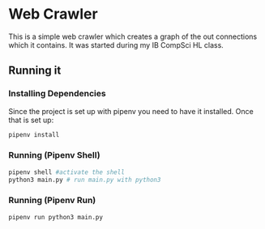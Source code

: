 # Web Crawler

This is a simple web crawler which creates a graph of the out connections which it contains. It was started during my IB CompSci HL class.

## Running it

### Installing Dependencies

Since the project is set up with pipenv you need to have it installed. Once that is set up:

```bash
pipenv install
```

### Running (Pipenv Shell)

```bash
pipenv shell #activate the shell
python3 main.py # run main.py with python3
```

### Running (Pipenv Run)

```bash
pipenv run python3 main.py
```
